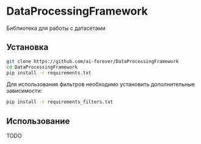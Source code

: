 # DataProcessingFramework
Библиотека для работы с датасетами

## Установка

```bash
git clone https://github.com/ai-forever/DataProcessingFramework
cd DataProcessingFramework
pip install -r requirements.txt
```

Для использования фильтров необходимо установить дополнительные зависимости:

```bash
pip install -r requirements_filters.txt
```

## Использование

TODO
